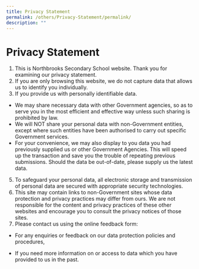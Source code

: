 ```yaml
---
title: Privacy Statement
permalink: /others/Privacy-Statement/permalink/
description: ""
---
```

Privacy Statement
=================

1.  This is Northbrooks Secondary School website. Thank you for examining our privacy statement. 
2.  If you are only browsing this website, we do not capture data that allows us to identify you individually.
3.  If you provide us with personally identifiable data.

*   We may share necessary data with other Government agencies, so as to serve you in the most efficient and effective way unless such sharing is prohibited by law. 
*   We will NOT share your personal data with non-Government entities, except where such entities have been authorised to carry out specific Government services. 
*   For your convenience, we may also display to you data you had previously supplied us or other Government Agencies. This will speed up the transaction and save you the trouble of repeating previous submissions. Should the data be out-of-date, please supply us the latest data.  
    

5.  To safeguard your personal data, all electronic storage and transmission of personal data are secured with appropriate security technologies.
6.  This site may contain links to non-Government sites whose data protection and privacy practices may differ from ours. We are not responsible for the content and privacy practices of these other websites and encourage you to consult the privacy notices of those sites. 
7.  Please contact us using the online feedback form:  
    

*   For any enquiries or feedback on our data protection policies and procedures,  
    

*   If you need more information on or access to data which you have provided to us in the past.
